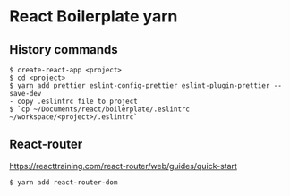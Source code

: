 # React Boilerplate yarn

## History commands

```
$ create-react-app <project>
$ cd <project>
$ yarn add prettier eslint-config-prettier eslint-plugin-prettier --save-dev
- copy .eslintrc file to project
$ `cp ~/Documents/react/boilerplate/.eslintrc ~/workspace/<project>/.eslintrc`
```

## React-router

https://reacttraining.com/react-router/web/guides/quick-start

```console
$ yarn add react-router-dom
```
